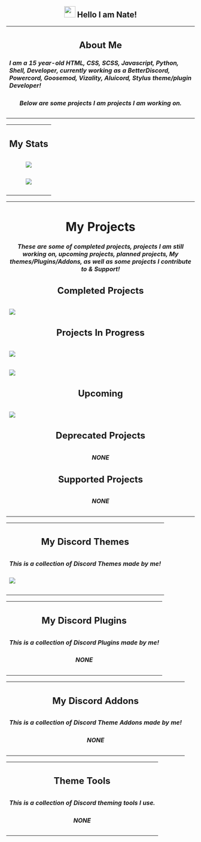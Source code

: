 <h2 align=center><img src="https://raw.githubusercontent.com/SudhanPlayz/SudhanPlayz/master/images/WaveIcon.gif" width="30px"> Hello I am Nate! </h2>

<p align="center">
<table align="center">
   <tr>
      <td>
         <p align="center">
        <h2 align="center">About Me</h2>
        <h5 align="left"> I am a 15 year-old HTML, CSS, SCSS, Javascript, Python, Shell, Developer, currently working as a BetterDiscord, Powercord, Goosemod, Vizality, Aluicord, Stylus theme/plugin Developer! </h5>
        <h5 align="center"> Below are some projects I am projects I am working on. </h5>
         </p>  
      </td>

<p align="center">
<table align="center">
   <tr>
      <td>
        <h2 align="center"> My Stats <h2/>
         <p align="center">                     
             <img align="center" src="https://github-readme-stats.vercel.app/api/top-langs/?username=NatesWorld&show_icons=true&title_color=5865f2&text_color=fff&icon_color=fff&border_color=5865f2&bg_color=202225&custom_title=My Langauges&layout=compact&border_radius=20" />
            <br/><br/>             
             <img align="center" src="https://github-readme-stats.vercel.app/api?username=NatesWorld&bg_color=202225&title_color=5865f2&text_color=fff&icon_color=fff&border_color=5865f2&border_radius=20&custom_title=My Stats" />
         </p>  
      </td>

<p align="center">
<table align="center">
   <tr>
      <td>
        <h1 align="center">My Projects</h1>
        <h5 align="center"> These are some of completed projects, projects I am still working on, upcoming projects, planned projects, My themes/Plugins/Addons, as well as some projects I contribute to & Support!</h5>
        <h2 align="center"> Completed Projects <h2/>
        <img align="center" src="https://github-readme-stats.vercel.app/api/pin/?username=NatesWorld&repo=NatesWorld&bg_color=202225&title_color=5865f2&text_color=fff&icon_color=fff&border_color=5865f2&border_radius=20" /> 
        <h2 align="center"> Projects In Progress <h2/>
        <img align="center" src="https://github-readme-stats.vercel.app/api/pin/?username=NatesWorld&repo=NatesWorld.github.io&bg_color=202225&title_color=5865f2&text_color=fff&icon_color=fff&border_color=5865f2&border_radius=20" />
        <h2 align="center"> <h2/>
        <img align="center" src="https://github-readme-stats.vercel.app/api/pin/?username=NatesWorld&repo=NatesWorld&bg_color=202225&title_color=5865f2&text_color=fff&icon_color=fff&border_color=5865f2&border_radius=20" /> 
        <h2 align="center"> Upcoming <h2>        
        <img align="center" src="https://github-readme-stats.vercel.app/api/pin/?username=NatesWorld&repo=NatesWorld.github.io&bg_color=202225&title_color=5865f2&text_color=fff&icon_color=fff&border_color=5865f2&border_radius=20" />
        <h2 align="center"> Deprecated Projects <h2/>
        <h5 align="center"> NONE <h5/> 
        <h2 align="center"> Supported Projects <h2/>
        <h5 align="center"> NONE <h5/>
         </p>  
      </td>   

<p align="center">
<table align="center">
   <tr>
      <td>
      <h2 align="center"> My Discord Themes <h2/>
      <h5 align="center"> This is a collection of Discord Themes made by me!<h5/>
      <img align="center" src="https://github-readme-stats.vercel.app/api/pin/?username=Discord-Plugins-Themes&repo=Native&bg_color=202225&title_color=5865f2&text_color=fff&icon_color=fff&border_color=5865f2&border_radius=20" /> 
         </p>  
      </td> 

<p align="center">
<table align="center">
   <tr>
      <td>
      <h2 align="center"> My Discord Plugins <h2/>
      <h5 align="center"> This is a collection of Discord Plugins made by me!<h5/>
      <h5 align="center">NONE<h5/>
         </p>  
      </td> 
<p align="center">
<table align="center">
   <tr>
      <td>
      <h2 align="center"> My Discord Addons <h2/>
      <h5 align="center"> This is a collection of Discord Theme Addons made by me!<h5/>
      <h5 align="center">NONE<h5/>
         </p>  
      </td> 

<p align="center">
<table align="center">
   <tr>
      <td>
      <h2 align="center"> Theme Tools <h2/>
      <h5 align="center"> This is a collection of Discord theming tools I use.<h5/>
      <h5 align="center">NONE<h5/>
         </p>  
      </td> 

